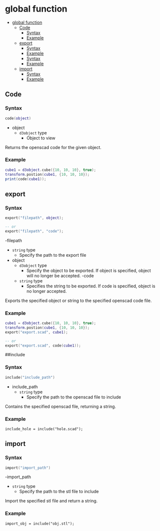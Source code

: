 # global function

- [global function](#global-function)
  - [Code](#code)
    - [Syntax](#syntax)
    - [Example](#example)
  - [export](#export)
    - [Syntax](#syntax-1)
    - [Example](#example-1)
    - [Syntax](#syntax-2)
    - [Example](#example-2)
  - [import](#import)
    - [Syntax](#syntax-3)
    - [Example](#example-3)


## Code

### Syntax

```lua
code(object)
```

- object
   - `d3object` type
     - Object to view

Returns the openscad code for the given object.

### Example

```lua
cube1 = d3object.cube({10, 10, 10}, true);
transform.postion(cube1, {10, 10, 10});
print(code(cube1));
```

## export

### Syntax

```lua
export("filepath", object);

-- or
export("filepath", "code");

```

-filepath
   - `string` type
     - Specify the path to the export file
- object
   - `d3object` type
     - Specify the object to be exported. If object is specified, object will no longer be accepted.
-code
   - `string` type
     - Specifies the string to be exported. If code is specified, object is no longer accepted.

Exports the specified object or string to the specified openscad code file.

### Example

```lua
cube1 = d3object.cube({10, 10, 10}, true);
transform.postion(cube1, {10, 10, 10});
export("export.scad", cube1);

-- or
export("export.scad", code(cube1));
```

##include

### Syntax

```lua
include("include_path")
```

- include_path
   - `string` type
     - Specify the path to the openscad file to include

Contains the specified openscad file, returning a string.

### Example

```lus
include_hole = include("hole.scad");
```

## import

### Syntax

```lua
import("import_path")
```
-import_path
   - `string` type
     - Specify the path to the stl file to include

Import the specified stl file and return a string.

### Example

```lus
import_obj = include("obj.stl");
```

